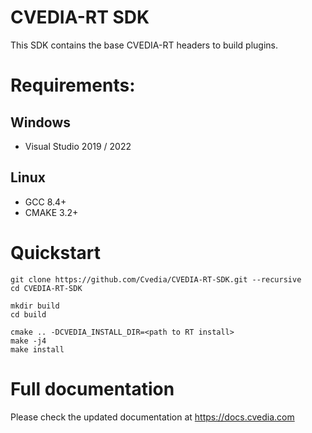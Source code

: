 # CVEDIA-RT SDK

This SDK contains the base CVEDIA-RT headers to build plugins.

# Requirements:

## Windows

- Visual Studio 2019 / 2022

## Linux
- GCC 8.4+
- CMAKE 3.2+

# Quickstart

```
git clone https://github.com/Cvedia/CVEDIA-RT-SDK.git --recursive
cd CVEDIA-RT-SDK

mkdir build
cd build

cmake .. -DCVEDIA_INSTALL_DIR=<path to RT install>
make -j4
make install
```

# Full documentation

Please check the updated documentation at https://docs.cvedia.com
